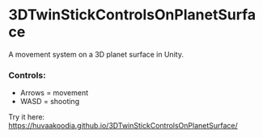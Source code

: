 # 3DTwinStickControlsOnPlanetSurface

A movement system on a 3D planet surface in Unity.

### Controls:

- Arrows = movement
- WASD = shooting

Try it here: https://huvaakoodia.github.io/3DTwinStickControlsOnPlanetSurface/
